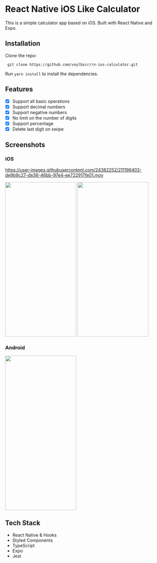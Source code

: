 # React Native iOS Like Calculator

This is a simple calculator app based on iOS. Built with React Native and Expo.

## Installation

Clone the repo:

```
 git clone https://github.com/vnylbscr/rn-ios-calculator.git
```

Run `yarn install` to install the dependencies.

## Features

- [x] Support all basic operations
- [x] Support decimal numbers
- [x] Support negative numbers
- [x] No limit on the number of digits
- [x] Support percentage
- [x] Delete last digit on swipe

## Screenshots

### iOS

https://user-images.githubusercontent.com/24382252/211196403-de9b9c27-de36-46bb-97e4-ee722917fe01.mov

<img src="https://user-images.githubusercontent.com/24382252/211196445-0d138a0c-39f9-4ec0-a76b-99716318a7bb.png" width="230" height="500">

<img src="https://user-images.githubusercontent.com/24382252/211196449-25a38e69-a1ec-4a10-8aab-bc84f0747515.png" width="230" height="500">

### Android

<img src="https://user-images.githubusercontent.com/24382252/211196496-4e446459-c7bd-45de-888b-b0a0d7db92d3.png" width="230" height="500">

## Tech Stack

- React Native & Hooks
- Styled Components
- TypeScript
- Expo
- Jest
